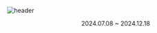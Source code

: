 ![header](https://capsule-render.vercel.app/api?type=waving&color=auto&height=360&text=WOORIFISA&fontSize=70&fontAlign=50&fontAlignY=50&desc=study+records&descSize=20&descAlign=50&descAlignY=60)

<div align="center">
2024.07.08 ~ 2024.12.18
</div>
